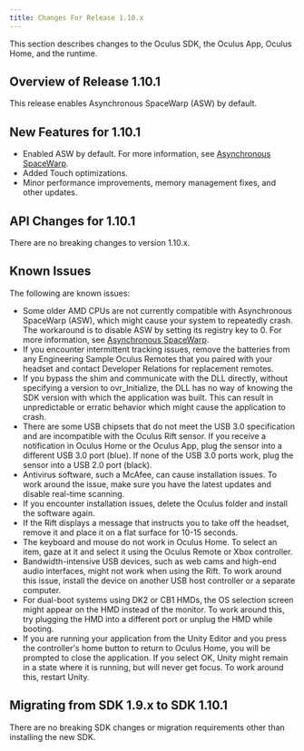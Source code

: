 ```yaml
---
title: Changes For Release 1.10.x
---
```


This section describes changes to the Oculus SDK, the Oculus App, Oculus Home, and the runtime.

## Overview of Release 1.10.1

This release enables Asynchronous SpaceWarp (ASW) by default.

## New Features for 1.10.1

* Enabled ASW by default. For more information, see [Asynchronous SpaceWarp](/documentation/pcsdk/latest/concepts/asynchronous-spacewarp/ "Asynchronous Spacewarp (ASW) is a frame-rate smoothing technique that almost halves the CPU/GPU time required to produce nearly the same output from the same content.").
* Added Touch optimizations.
* Minor performance improvements, memory management fixes, and other updates.


## API Changes for 1.10.1

There are no breaking changes to version 1.10.x. 

## Known Issues

The following are known issues:

* Some older AMD CPUs are not currently compatible with Asynchronous SpaceWarp (ASW), which might cause your system to repeatedly crash. The workaround is to disable ASW by setting its registry key to 0. For more information, see [Asynchronous SpaceWarp](/documentation/pcsdk/latest/concepts/asynchronous-spacewarp/ "Asynchronous Spacewarp (ASW) is a frame-rate smoothing technique that almost halves the CPU/GPU time required to produce nearly the same output from the same content.").
* If you encounter intermittent tracking issues, remove the batteries from any Engineering Sample Oculus Remotes that you paired with your headset and contact Developer Relations for replacement remotes.
* If you bypass the shim and communicate with the DLL directly, without specifying a version to ovr\_Initialize, the DLL has no way of knowing the SDK version with which the application was built. This can result in unpredictable or erratic behavior which might cause the application to crash.
* There are some USB chipsets that do not meet the USB 3.0 specification and are incompatible with the Oculus Rift sensor. If you receive a notification in Oculus Home or the Oculus App, plug the sensor into a different USB 3.0 port (blue). If none of the USB 3.0 ports work, plug the sensor into a USB 2.0 port (black). 
* Antivirus software, such a McAfee, can cause installation issues. To work around the issue, make sure you have the latest updates and disable real-time scanning.
* If you encounter installation issues, delete the Oculus folder and install the software again.
* If the Rift displays a message that instructs you to take off the headset, remove it and place it on a flat surface for 10-15 seconds.
* The keyboard and mouse do not work in Oculus Home. To select an item, gaze at it and select it using the Oculus Remote or Xbox controller.
* Bandwidth-intensive USB devices, such as web cams and high-end audio interfaces, might not work when using the Rift. To work around this issue, install the device on another USB host controller or a separate computer.
* For dual-boot systems using DK2 or CB1 HMDs, the OS selection screen might appear on the HMD instead of the monitor. To work around this, try plugging the HMD into a different port or unplug the HMD while booting.
* If you are running your application from the Unity Editor and you press the controller's home button to return to Oculus Home, you will be prompted to close the application. If you select OK, Unity might remain in a state where it is running, but will never get focus. To work around this, restart Unity.


## Migrating from SDK 1.9.x to SDK 1.10.1 

There are no breaking SDK changes or migration requirements other than installing the new SDK.
